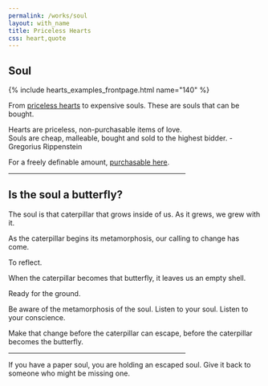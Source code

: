 ```yaml
---
permalink: /works/soul
layout: with_name
title: Priceless Hearts
css: heart,quote
---
```


## Soul

{% include hearts_examples_frontpage.html name="140" %}

From [priceless hearts](/works/heart) to expensive souls. These are souls that can be bought.

<span class="quote">
Hearts are priceless, non-purchasable items of love.
<br>Souls are cheap, malleable, bought and sold to the highest bidder.
</span>
<span class="quote_signature">- Gregorius Rippenstein</span>

For a freely definable amount, [purchasable here](https://www.paypal.com/donate/?hosted_button_id=SXBPWPT59LHFS).

<hr style="width: 70%">

## Is the soul a butterfly?

The soul is that caterpillar that grows inside of us. As it grews, we grew with it.

As the caterpillar begins its metamorphosis, our calling to change has come.

To reflect.

When the caterpillar becomes that butterfly, it leaves us an empty shell.

Ready for the ground.

Be aware of the metamorphosis of the soul. Listen to your soul. Listen to your conscience.

Make that change before the caterpillar can escape, before the caterpillar becomes the butterfly.

<hr style="width: 70%">

If you have a paper soul, you are holding an escaped soul. Give it back to someone who might be missing one.
